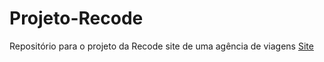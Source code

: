 # Projeto-Recode
 Repositório para o projeto da Recode site de uma agência de viagens
<a href="https://edward-guard.github.io/Projeto-Recode/">Site</a>